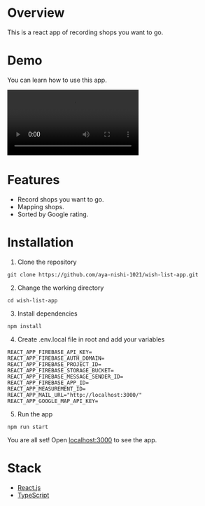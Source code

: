 # Overview

This is a react app of recording shops you want to go.

# Demo

You can learn how to use this app.

![Demo](https://github.com/aya-nishi-1021/wish-list-app/tree/master/src/assets/images/wish-list-app-demo.mov)

# Features

- Record shops you want to go.
- Mapping shops.
- Sorted by Google rating.

# Installation

1. Clone the repository

`git clone https://github.com/aya-nishi-1021/wish-list-app.git`

2. Change the working directory

`cd wish-list-app`

3. Install dependencies

`npm install`

4. Create .env.local file in root and add your variables

```
REACT_APP_FIREBASE_API_KEY=
REACT_APP_FIREBASE_AUTH_DOMAIN=
REACT_APP_FIREBASE_PROJECT_ID=
REACT_APP_FIREBASE_STORAGE_BUCKET=
REACT_APP_FIREBASE_MESSAGE_SENDER_ID=
REACT_APP_FIREBASE_APP_ID=
REACT_APP_MEASUREMENT_ID=
REACT_APP_MAIL_URL="http://localhost:3000/"
REACT_APP_GOOGLE_MAP_API_KEY=
```

5. Run the app

`npm run start`

You are all set! Open [localhost:3000](http://localhost:3000/) to see the app.

# Stack

- [React.js](https://reactjs.org/)
- [TypeScript](https://www.typescriptlang.org/)
